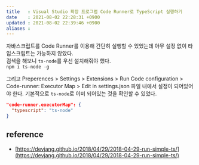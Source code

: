 ```yaml
---
title   : Visual Studio 확장 프로그램 Code Runner로 TypeScript 실행하기   
date    : 2021-08-02 22:28:31 +0900
updated : 2021-08-02 22:39:46 +0900
aliases : 
---
```

자바스크립트를 Code Runner를 이용해 간단히 실행할 수 있었는데 아무 설정 없이 타입스크립트는 가능하지 않았다.  
검색을 해보니 `ts-node`를 우선 설치해줘야 했다.  
`npm i ts-node -g`  

그리고 Preperences > Settings > Extensions > Run Code configuration > Code-runner: Executor Map > Edit in settings.json 파일 내에서 설정이 되어있어야 한다. 기본적으로 `ts-node`로 이미 되어있는 것을 확인할 수 있었다. 
```json
"code-runner.executorMap": {
  "typescript": "ts-node"
}
```  

## reference 
- [https://devjang.github.io/2018/04/29/2018-04-29-run-simple-ts/](https://devjang.github.io/2018/04/29/2018-04-29-run-simple-ts/)
